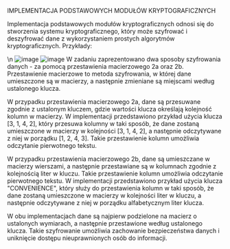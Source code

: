 IMPLEMENTACJA PODSTAWOWYCH MODUŁÓW KRYPTOGRAFICZNYCH

Implementacja podstawowych modułów kryptograficznych odnosi się do stworzenia systemu kryptograficznego, który może szyfrować i deszyfrować dane z wykorzystaniem prostych algorytmów kryptograficznych.
Przykłady:

\n
      ![image](https://github.com/KamilMicota42/encryption/assets/85360923/f5e2324c-dbf4-43d3-abdb-b46725e1b357)
      ![image](https://github.com/KamilMicota42/encryption/assets/85360923/fb825d4c-f550-440d-a62c-921cc261b4c8)
W zadaniu zaprezentowano dwa sposoby szyfrowania danych - za pomocą przestawienia macierzowego 2a oraz 2b. Przestawienie macierzowe to metoda szyfrowania, w której dane umieszczone są w macierzy, a następnie zmieniane są miejscami według ustalonego klucza.

W przypadku przestawienia macierzowego 2a, dane są przesuwane zgodnie z ustalonym kluczem, gdzie wartości klucza określają kolejność kolumn w macierzy. W implementacji przedstawiono przykład użycia klucza [3, 1, 4, 2], który przesuwa kolumny w taki sposób, że dane zostaną umieszczone w macierzy w kolejności [3, 1, 4, 2], a następnie odczytywane z niej w porządku [1, 2, 4, 3]. Takie przestawienie kolumn umożliwia odczytanie pierwotnego tekstu.

W przypadku przestawienia macierzowego 2b, dane są umieszczane w macierzy wierszami, a następnie przestawiane są w kolumnach zgodnie z kolejnością liter w kluczu. Takie przestawienie kolumn umożliwia odczytanie pierwotnego tekstu. W implementacji przedstawiono przykład użycia klucza "CONVENIENCE", który służy do przestawienia kolumn w taki sposób, że dane zostaną umieszczone w macierzy w kolejności liter w kluczu, a następnie odczytywane z niej w porządku alfabetycznym liter klucza.

W obu implementacjach dane są najpierw podzielone na macierz o ustalonych wymiarach, a następnie przestawione według ustalonego klucza. Takie szyfrowanie umożliwia zachowanie bezpieczeństwa danych i uniknięcie dostępu nieuprawnionych osób do informacji.
